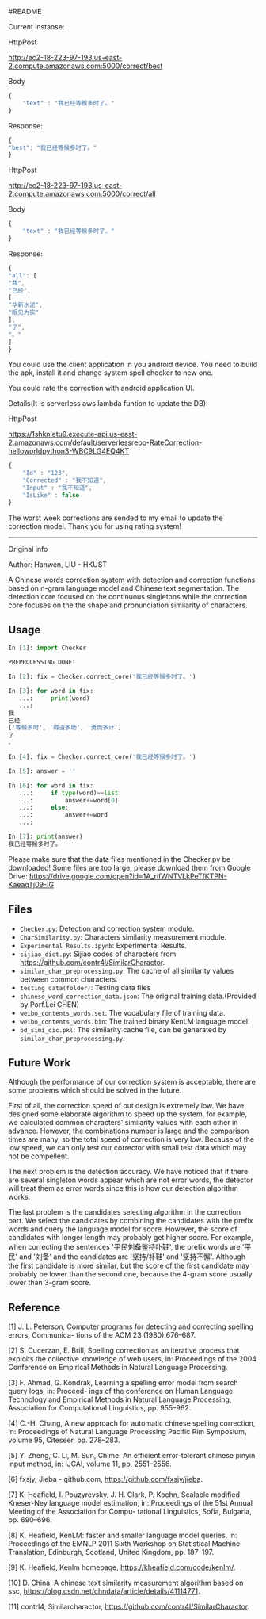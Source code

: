 #README

Current instanse:

HttpPost

http://ec2-18-223-97-193.us-east-2.compute.amazonaws.com:5000/correct/best

Body
```JavaScript
{
	"text" : "我已经等猴多时了。"
}
```

Response:
```JavaScript
{
"best": "我已经等候多时了。"
}
```

HttpPost

http://ec2-18-223-97-193.us-east-2.compute.amazonaws.com:5000/correct/all

Body
```JavaScript
{
	"text" : "我已经等猴多时了。"
}
```

Response:
```JavaScript
{
"all": [
"我",
"已经",
[
"华新水泥",
"眼见为实"
],
"了",
"。"
]
}
```

You could use the client application in you android device. 
You need to build the apk, install it and change system spell checker to new one.

You could rate the correction with android application UI.

Details(It is serverless aws lambda funtion to update the DB):

HttpPost

https://1shknletu9.execute-api.us-east-2.amazonaws.com/default/serverlessrepo-RateCorrection-helloworldpython3-WBC9LG4EQ4KT

```JavaScript
{
	"Id" : "123",
	"Corrected" : "我不知道",
	"Input" : "我不知道",
	"IsLike" : false
}
```

The worst week corrections are sended to my email to update the correction model. Thank you for using rating system!

-----------------------

Original info

Author: Hanwen, LIU - HKUST

A Chinese words correction system with detection and correction functions based on n-gram language model and Chinese text segmentation. The detection core focused on the continuous singletons while the correction core focuses on the the shape and pronunciation similarity of characters.

## Usage

```Python
In [1]: import Checker

PREPROCESSING DONE!

In [2]: fix = Checker.correct_core('我已经等猴多时了。')

In [3]: for word in fix:
   ...:     print(word)
   ...:
我
已经
['等候多时', '得道多助', '勇而多计']
了
。 

In [4]: fix = Checker.correct_core('我已经等猴多时了。')

In [5]: answer = ''

In [6]: for word in fix:
   ...:     if type(word)==list:
   ...:         answer+=word[0]
   ...:     else:
   ...:         answer+=word
   ...:

In [7]: print(answer)
我已经等候多时了。   

```

Please make sure that the data files mentioned in the Checker.py be downloaded! Some files are too large, please download them from Google Drive: https://drive.google.com/open?id=1A_rifWNTVLkPeTfKTPN-KaeaqTj09-IG


## Files

- `Checker.py`: Detection and correction system module.
- `CharSimilarity.py`: Characters similarity measurement module.
- `Experimental Results.ipynb`: Experimental Results.
- `sijiao_dict.py`: Sijiao codes of characters from https://github.com/contr4l/SimilarCharactor.
- `similar_char_preprocessing.py`: The cache of all similarity values between common characters.
- `testing data(folder)`: Testing data files
- `chinese_word_correction_data.json`: The original training data.(Provided by Porf.Lei CHEN)
- `weibo_contents_words.set`: The vocabulary file of training data.
- `weibo_contents_words.bin`: The trained binary KenLM language model.
- `pd_simi_dic.pkl`: The similarity cache file, can be generated by `similar_char_preprocessing.py`.

## Future Work

Although the performance of our correction system is acceptable, there are some problems which should be solved in the future.

First of all, the correction speed of out design is extremely low. We have designed some elaborate algorithm to speed up the system, for example, we calculated common characters' similarity values with each other in advance. However, the combinations number is large and the comparison times are many, so the total speed of correction is very low. Because of the low speed, we can only test our corrector with small test data which may not be compellent.

The next problem is the detection accuracy. We have noticed that if there are several singleton words appear which are not error words, the detector will treat them as error words since this is how our detection algorithm works. 

The last problem is the candidates selecting algorithm in the correction part. We select the candidates by combining the candidates with the prefix words and query the language model for score. However, the score of candidates with longer length may probably get higher score. For example, when correcting the sentences '平民刘备鉴持卟鞋', the prefix words are '平民' and '刘备' and the candidates are '坚持/补鞋' and '坚持不懈'. Although the first candidate is more similar, but the score of the first candidate may probably be lower than the second one, because the 4-gram score usually lower than 3-gram score.

## Reference

[1] J. L. Peterson, Computer programs for detecting and correcting spelling errors, Communica- tions of the ACM 23 (1980) 676–687.

[2] S. Cucerzan, E. Brill, Spelling correction as an iterative process that exploits the collective knowledge of web users, in: Proceedings of the 2004 Conference on Empirical Methods in Natural Language Processing.

[3] F. Ahmad, G. Kondrak, Learning a spelling error model from search query logs, in: Proceed- ings of the conference on Human Language Technology and Empirical Methods in Natural Language Processing, Association for Computational Linguistics, pp. 955–962.

[4] C.-H. Chang, A new approach for automatic chinese spelling correction, in: Proceedings of Natural Language Processing Pacific Rim Symposium, volume 95, Citeseer, pp. 278–283.

[5] Y. Zheng, C. Li, M. Sun, Chime: An efficient error-tolerant chinese pinyin input method, in: IJCAI, volume 11, pp. 2551–2556.

[6] fxsjy, Jieba - github.com, https://github.com/fxsjy/jieba.

[7] K. Heafield, I. Pouzyrevsky, J. H. Clark, P. Koehn, Scalable modified Kneser-Ney language model estimation, in: Proceedings of the 51st Annual Meeting of the Association for Compu- tational Linguistics, Sofia, Bulgaria, pp. 690–696.

[8] K. Heafield, KenLM: faster and smaller language model queries, in: Proceedings of the EMNLP 2011 Sixth Workshop on Statistical Machine Translation, Edinburgh, Scotland, United Kingdom, pp. 187–197.

[9] K. Heafield, Kenlm homepage, https://kheafield.com/code/kenlm/.

[10] D. China, A chinese text similarity measurement algorithm based on ssc, https://blog.csdn.net/chndata/article/details/41114771.

[11] contrl4, Similarcharactor, https://github.com/contr4l/SimilarCharactor.






